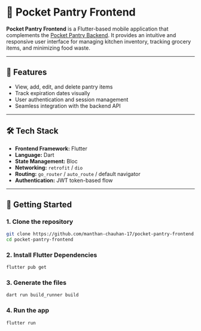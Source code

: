 # 🧁 Pocket Pantry Frontend

**Pocket Pantry Frontend** is a Flutter-based mobile application that complements the [Pocket Pantry Backend](https://github.com/manthan-chauhan-17/poacket-pantry-backend). It provides an intuitive and responsive user interface for managing kitchen inventory, tracking grocery items, and minimizing food waste.

---

## 📱 Features

- View, add, edit, and delete pantry items
- Track expiration dates visually
- User authentication and session management
- Seamless integration with the backend API

---

## 🛠 Tech Stack

- **Frontend Framework:** Flutter
- **Language:** Dart
- **State Management:** Bloc
- **Networking:** `retrofit` / `dio`
- **Routing:** `go_router` / `auto_route` / default navigator
- **Authentication:** JWT token-based flow

---

## 🚀 Getting Started

### 1. Clone the repository

```bash
git clone https://github.com/manthan-chauhan-17/pocket-pantry-frontend.git
cd pocket-pantry-frontend
```

### 2. Install Flutter Dependencies

```bash
flutter pub get
```

### 3. Generate the files

```bash
dart run build_runner build
```

### 4. Run the app

```bash
flutter run
```
